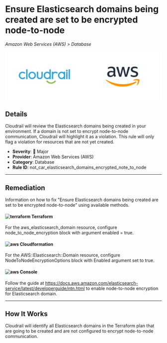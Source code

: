 # Ensure Elasticsearch domains being created are set to be encrypted node-to-node

*Amazon Web Services (AWS) > Database*

![Cloudrail and Amazon Web Services (AWS) logos](../images/cloudrail_aws.png)

## Details
Cloudrail will review the Elasticsearch domains being created in your environment. If a domain is not set to encrypt node-to-node communication, Cloudrail will highlight it as a violation. This rule will only flag a violation for resources that are not yet created.

- **Severity**: 🔴 Major
- **Provider**: Amazon Web Services (AWS)
- **Category**: Database
- **Rule ID**: not_car_elasticsearch_domains_encrypted_note_to_node

---

## Remediation
Information on how to fix "Ensure Elasticsearch domains being created are set to be encrypted node-to-node" using available methods.


####  <img src="../_media/emojis/terraform.png" alt="terraform" width="20"/>  Terraform
For the aws_elasticsearch_domain resource, configure node_to_node_encryption block with argument enabled = true.








#### <img src="../_media/emojis/aws.png" alt="aws" width="20"/> Cloudformation
For the AWS::Elasticsearch::Domain resource, configure NodeToNodeEncryptionOptions block with Enabled argument set to true.



####  <img src="../_media/emojis/aws.png" alt="aws" width="20"/> Console
Follow the guide at <https://docs.aws.amazon.com/elasticsearch-service/latest/developerguide/ntn.html> to enable node-to-node encryption for Elasticsearch domain.




---

## How It Works
Cloudrail will identify all Elasticsearch domains in the Terraform plan that are going to be created and are not configured to encrypt node-to-node communication.